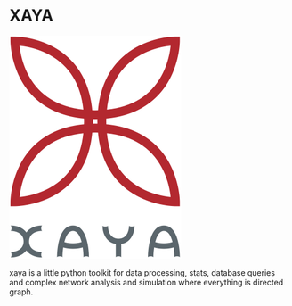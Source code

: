 XAYA
====

![Alt text](https://github.com/MishtuBanerjee/xaya/blob/master/docs/logos/xaya__square_noline.png "xaya")

xaya is a little python toolkit for data processing, stats, database queries and complex network analysis and simulation where everything is directed graph.
